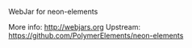 WebJar for neon-elements

More info: http://webjars.org
Upstream:  https://github.com/PolymerElements/neon-elements